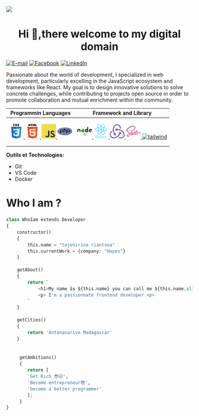 <img width="40%"  src="https://encrypted-tbn0.gstatic.com/images?q=tbn:ANd9GcRgAlIYSo5yPVeXmPLk2MizwcFJsikvr96L8Q&usqp=CAU" />
<h1 align="center">Hi 👋,there welcome to my digital domain</h1>

[![E-mail](https://img.shields.io/badge/tojorazafy6@gmail.com-mail-red?style=flat-square&logo=gmail)](mailto:tojorazafy6@gmail.com)
[![Facebook](https://img.shields.io/badge/Facebook-ryanstuh-blue?style=flat-square&logo=facebook)](https://www.facebook.com/tojo.nirina.374)
[![LinkedIn](https://img.shields.io/badge/LinkedIn-tojorazafy-blue?style=flat-square&logo=linkedin)]([https://www.linkedin.com/in/votreprofil](https://www.linkedin.com/in/tojo-razafy-788136233/))

Passionate about the world of development, I specialized in web development, particularly excelling in the JavaScript ecosystem and frameworks like React. My goal is to design innovative solutions to solve concrete challenges, while contributing to projects open source in order to promote collaboration and mutual enrichment within the community.

  | Programmin Languages | Framework and Library|
  |-----------|-----------|
  |<p align="left"> <a href="https://www.w3schools.com/css/" target="_blank" rel="noreferrer"> <img src="https://raw.githubusercontent.com/devicons/devicon/master/icons/css3/css3-original-wordmark.svg" alt="css3" width="40" height="40"/> </a> <a href="https://www.w3.org/html/" target="_blank" rel="noreferrer"> <img src="https://raw.githubusercontent.com/devicons/devicon/master/icons/html5/html5-original-wordmark.svg" alt="html5" width="40" height="40"/> </a> <a href="https://developer.mozilla.org/en-US/docs/Web/JavaScript" target="_blank" rel="noreferrer"> <img src="https://raw.githubusercontent.com/devicons/devicon/master/icons/javascript/javascript-original.svg" alt="javascript" width="40" height="40"/> </a> <a href="https://www.php.net" target="_blank" rel="noreferrer"> <img src="https://raw.githubusercontent.com/devicons/devicon/master/icons/php/php-original.svg" alt="php" width="40" height="40"/> </a> </p> |<p align="left"> <a href="https://nodejs.org" target="_blank" rel="noreferrer"> <img src="https://raw.githubusercontent.com/devicons/devicon/master/icons/nodejs/nodejs-original-wordmark.svg" alt="nodejs" width="40" height="40"/> </a> <a href="https://reactjs.org/" target="_blank" rel="noreferrer"> <img src="https://raw.githubusercontent.com/devicons/devicon/master/icons/react/react-original-wordmark.svg" alt="react" width="40" height="40"/> </a> <a href="https://redux.js.org" target="_blank" rel="noreferrer"> <img src="https://raw.githubusercontent.com/devicons/devicon/master/icons/redux/redux-original.svg" alt="redux" width="40" height="40"/> </a> <a href="https://sass-lang.com" target="_blank" rel="noreferrer"> <img src="https://raw.githubusercontent.com/devicons/devicon/master/icons/sass/sass-original.svg" alt="sass" width="40" height="40"/> </a> <a href="https://tailwindcss.com/" target="_blank" rel="noreferrer"> <img src="https://www.vectorlogo.zone/logos/tailwindcss/tailwindcss-icon.svg" alt="tailwind" width="40" height="40"/> </a> </p>


**Outils et Technologies:**
  - Git
  - VS Code
  - Docker


# Who I am ?
```python
class WhoIam extends Developer
{
    constructor()
    {
        this.name = "tojonirina riantsoa"
        this.currentWork = {company: "Hopes"}
    }
   
    getAbout()
    {
        return `
            <h1>My name is ${this.name} you can call me ${this.name.slice(0,4)} </h1>
            <p> I'm a passionnate frontend developer <p>
        `
    }

    getCities()
    {
        return 'Antananarivo Madagascar'
    }


     getAmbitions() 
     {
        return [
        'Get Rich 😎😜',
        'Become entrepreneur😎',
        'become a better programmer'
        ];
     }
}
```


